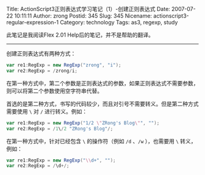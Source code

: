 Title: ActionScript3正则表达式学习笔记（1）-创建正则表达式
Date: 2007-07-22 10:11:11
Author: zrong
Postid: 345
Slug: 345
Nicename: actionscript3-regular-expression-1
Category: technology
Tags: as3, regexp, study

此笔记是我阅读Flex 2.01 Help后的笔记，并不是帮助的翻译。

------

创建正则表达式有两种方式：

``` actionscript
var re1:RegExp = new RegExp("zrong", "i");
var re2:RegExp = /zrong/i;
```

在第一种方式中，第二个参数是正则表达式的参数，如果正则表达式不需要参数，则可以将第二个参数使用空字符串代替。  

首选的是第二种方式，书写的代码较少，而且对引号不需要转义。但是第二种方式需要使用 `\` 对 `/` 进行转义。例如：

``` actionscript
var re1:RegExp = new RegExp("1/2 \"ZRong's Blog\"", "");
var re2:RegExp = /1\/2 "ZRong's Blog"/;
```

在第一种方式中，针对已经包含 `\` 的操作符（例如 `/d` 、`/w` ），也需要用 `\` 转义，例如：

``` actionscript
var re1:RegExp = new RegExp("\\d+", "");
var re2:RegExp = /\d+/;
```

